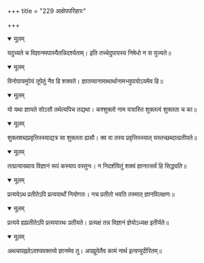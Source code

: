 +++
title = "229 आक्षेपपरिहारः"

+++


<details open><summary>मूलम्</summary>

यदुच्यते च विज्ञानमपास्यैतन्निदर्श्यताम्। इति तच्चेदुपायस्य निषेधो न स युज्यते॥
</details>



<details open><summary>मूलम्</summary>

विनोपायमुपेयं तूपेतुं नैव हि शक्यते। ज्ञातव्यानामाथार्थानामभ्युपायोऽयमेव हि॥
</details>



<details open><summary>मूलम्</summary>

यो यथा ज्ञायते सोऽसौ तथेत्यपिच तद्यथा। कश्शुक्लो नाम यत्रास्ति शुक्लत्वं शुक्लता च का॥
</details>



<details open><summary>मूलम्</summary>

शुक्लशब्दप्रवृत्तिस्स्याद्यत्र सा शुक्लता ह्यसौ। क्व वा तस्य प्रवृत्तिस्स्यात् यस्तच्छब्दात्प्रतीयते॥
</details>



<details open><summary>मूलम्</summary>

तत्प्रत्याख्याय विज्ञानं रूपं कस्याप वस्तुनः। न निदर्शयितुं शक्यं ज्ञानात्सर्वं हि सिद्ध्यति॥
</details>



<details open><summary>मूलम्</summary>

प्रत्ययेऽथ प्रतीतेऽपि प्रत्ययार्थो नियोगतः। नच प्रतीतो भवति तस्मात् ज्ञानविलक्षणः॥
</details>



<details open><summary>मूलम्</summary>

प्रत्यये ह्यप्रतीतेऽपि प्रत्ययारथः प्रतीयते। प्रत्यक्षं तन्न विज्ञानं ज्ञेयोऽध्यक्ष इतीर्यते॥
</details>



<details open><summary>मूलम्</summary>

अथचापह्नवेऽवश्यवक्तव्ये ज्ञानमेव तु। अपह्नूयेतैव कामं नार्थ इत्यप्युदीरितम्॥
</details>

